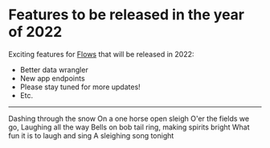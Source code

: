 # Features to be released in the year of 2022

Exciting features for [Flows](https://www.snaplogic.com/products/snaplogic-flows) that will be released in 2022:
* Better data wrangler
* New app endpoints
* Please stay tuned for more updates!
* Etc.

--------------

Dashing through the snow
On a one horse open sleigh
O'er the fields we go,
Laughing all the way
Bells on bob tail ring,
making spirits bright
What fun it is to laugh and sing
A sleighing song tonight